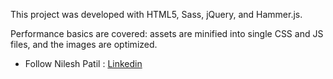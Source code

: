This project was developed with HTML5, Sass, jQuery, and Hammer.js.

Performance basics are covered: assets are minified into single CSS and JS files, and the images are optimized.

* Follow Nilesh Patil : [Linkedin](https://www.linkedin.com/in/nilesh-patil-39920b1a9/)